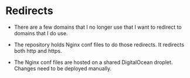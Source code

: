 # Redirects

* There are a few domains that I no longer use that I want to redirect to
domains that I do use.

* The repository holds Nginx conf files to do those redirects. It redirects
both http and https.

* The Nginx conf files are hosted on a shared DigitalOcean droplet. Changes 
need to be deployed manually.
